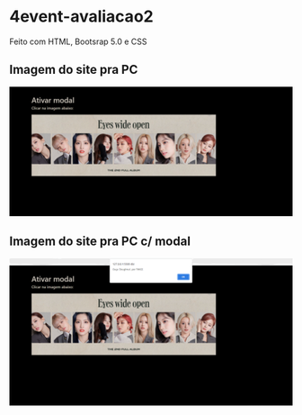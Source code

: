 # 4event-avaliacao2

Feito com HTML, Bootsrap 5.0 e CSS

## Imagem do site pra PC

![image](https://github.com/Luisa-Ramos/modal-js-bs/blob/master/images/PC.png)

## Imagem do site pra PC c/ modal

![image](https://github.com/Luisa-Ramos/modal-js-bs/blob/master/images/PC%20MODAL.png)